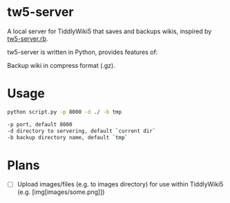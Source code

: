 # tw5-server

A local server for TiddlyWiki5 that saves and backups wikis, inspired by [tw5-server.rb](https://gist.github.com/jimfoltz/ee791c1bdd30ce137bc23cce826096da).

tw5-server is written in Python, provides features of:

Backup wiki in compress format (.gz).

# Usage

```bash
python script.py -p 8000 -d ./ -b tmp

-p port, default 8000
-d directory to servering, default `current dir`
-b backup directory name, default `tmp`
```

# Plans

- [ ] Upload images/files (e.g. to images directory) for use within TiddlyWiki5 (e.g. [img[images/some.png]])
